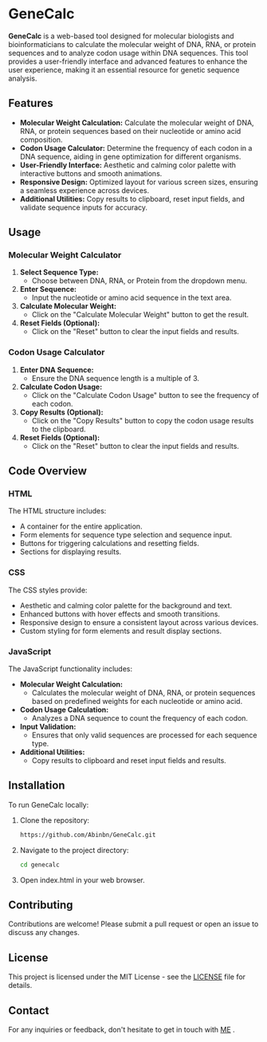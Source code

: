 # GeneCalc

**GeneCalc** is a web-based tool designed for molecular biologists and bioinformaticians to calculate the molecular weight of DNA, RNA, or protein sequences and to analyze codon usage within DNA sequences. This tool provides a user-friendly interface and advanced features to enhance the user experience, making it an essential resource for genetic sequence analysis.

## Features

- **Molecular Weight Calculation:** Calculate the molecular weight of DNA, RNA, or protein sequences based on their nucleotide or amino acid composition.
- **Codon Usage Calculator:** Determine the frequency of each codon in a DNA sequence, aiding in gene optimization for different organisms.
- **User-Friendly Interface:** Aesthetic and calming color palette with interactive buttons and smooth animations.
- **Responsive Design:** Optimized layout for various screen sizes, ensuring a seamless experience across devices.
- **Additional Utilities:** Copy results to clipboard, reset input fields, and validate sequence inputs for accuracy.

## Usage

### Molecular Weight Calculator

1. **Select Sequence Type:**
   - Choose between DNA, RNA, or Protein from the dropdown menu.
2. **Enter Sequence:**
   - Input the nucleotide or amino acid sequence in the text area.
3. **Calculate Molecular Weight:**
   - Click on the "Calculate Molecular Weight" button to get the result.
4. **Reset Fields (Optional):**
   - Click on the "Reset" button to clear the input fields and results.

### Codon Usage Calculator

1. **Enter DNA Sequence:**
   - Ensure the DNA sequence length is a multiple of 3.
2. **Calculate Codon Usage:**
   - Click on the "Calculate Codon Usage" button to see the frequency of each codon.
3. **Copy Results (Optional):**
   - Click on the "Copy Results" button to copy the codon usage results to the clipboard.
4. **Reset Fields (Optional):**
   - Click on the "Reset" button to clear the input fields and results.

## Code Overview

### HTML

The HTML structure includes:

- A container for the entire application.
- Form elements for sequence type selection and sequence input.
- Buttons for triggering calculations and resetting fields.
- Sections for displaying results.

### CSS

The CSS styles provide:

- Aesthetic and calming color palette for the background and text.
- Enhanced buttons with hover effects and smooth transitions.
- Responsive design to ensure a consistent layout across various devices.
- Custom styling for form elements and result display sections.

### JavaScript

The JavaScript functionality includes:

- **Molecular Weight Calculation:**
  - Calculates the molecular weight of DNA, RNA, or protein sequences based on predefined weights for each nucleotide or amino acid.
- **Codon Usage Calculation:**
  - Analyzes a DNA sequence to count the frequency of each codon.
- **Input Validation:**
  - Ensures that only valid sequences are processed for each sequence type.
- **Additional Utilities:**
  - Copy results to clipboard and reset input fields and results.

## Installation

To run GeneCalc locally:

1. Clone the repository:
   ```bash
   https://github.com/Abinbn/GeneCalc.git
2. Navigate to the project directory:
   ```bash
   cd genecalc

3. Open index.html in your web browser.

## Contributing
Contributions are welcome! Please submit a pull request or open an issue to discuss any changes.

## License
This project is licensed under the MIT License - see the [LICENSE](https://github.com/Abinbn/GeneCalc/blob/main/LICENSE) file for details.

## Contact
For any inquiries or feedback, don't hesitate to get in touch with [ME](mailto:solodeveloper790@example.com) .
